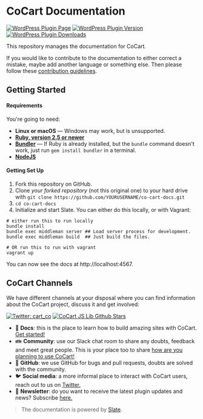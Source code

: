 # CoCart Documentation

[![WordPress Plugin Page](https://img.shields.io/badge/WordPress-%E2%86%92-lightgrey.svg?style=flat-square)](https://wordpress.org/plugins/cart-rest-api-for-woocommerce/)
[![WordPress Plugin Version](https://img.shields.io/wordpress/plugin/v/cart-rest-api-for-woocommerce.svg?style=flat)](https://wordpress.org/plugins/cart-rest-api-for-woocommerce/)
[![WordPress Plugin Downloads](https://img.shields.io/wordpress/plugin/dt/cart-rest-api-for-woocommerce.svg)](https://wordpress.org/plugins/cart-rest-api-for-woocommerce/)

This repository manages the documentation for CoCart.

If you would like to contribute to the documentation to either correct a mistake, maybe add another language or something else. Then please follow these [contribution guidelines](https://github.com/co-cart/co-cart-docs/blob/master/CONTRIBUTING.md).

## Getting Started

#### Requirements

You're going to need:

 - **Linux or macOS** — Windows may work, but is unsupported.
 - **[Ruby, version 2.5 or newer](https://www.ruby-lang.org/en/)**
 - **[Bundler](https://bundler.io/)** — If Ruby is already installed, but the `bundle` command doesn't work, just run `gem install bundler` in a terminal.
 - **[NodeJS](https://nodejs.org/en/)**

#### Getting Set Up

1. Fork this repository on GitHub.
2. Clone *your forked repository* (not this original one) to your hard drive with `git clone https://github.com/YOURUSERNAME/co-cart-docs.git`
3. `cd co-cart-docs`
4. Initialize and start Slate. You can either do this locally, or with Vagrant:

```shell
# either run this to run locally
bundle install
bundle exec middleman server ## Load server process for development.
bundle exec middleman build  ## Just build the files.

# OR run this to run with vagrant
vagrant up
```

You can now see the docs at http://localhost:4567.

## CoCart Channels

We have different channels at your disposal where you can find information about the CoCart project, discuss it and get involved:

[![Twitter: cart_co](https://img.shields.io/twitter/follow/cart_co?style=social)](https://twitter.com/cart_co) [![CoCart JS Lib Github Stars](https://img.shields.io/github/stars/co-cart/co-cart-docs?style=social)](https://github.com/co-cart/co-cart-docs)

<ul>
  <li>📖 <strong>Docs</strong>: this is the place to learn how to build amazing sites with CoCart. <a href="https://docs.cocart.xyz/#getting-started">Get started!</a></li>
  <li>👪 <strong>Community</strong>: use our Slack chat room to share any doubts, feedback and meet great people. This is your place too to share <a href="https://cocart.xyz/community/">how are you planning to use CoCart!</a></li>
  <li>🐞 <strong>GitHub</strong>: we use GitHub for bugs and pull requests, doubts are solved with the community.</li>
  <li>🐦 <strong>Social media</strong>: a more informal place to interact with CoCart users, reach out to us on <a href="https://twitter.com/cart_co">Twitter.</a></li>
  <li>💌 <strong>Newsletter</strong>: do you want to receive the latest plugin updates and news? Subscribe <a href="https://twitter.com/cart_co">here.</a></li>
</ul>

> The documentation is powered by [Slate](https://github.com/lord/slate).
